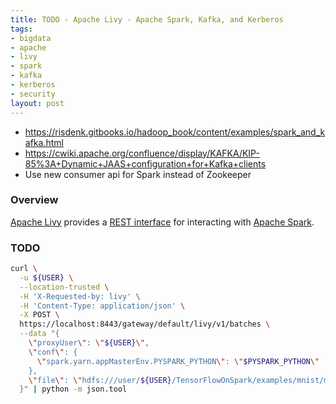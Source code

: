 ```yaml
---
title: TODO - Apache Livy - Apache Spark, Kafka, and Kerberos
tags:
- bigdata
- apache
- livy
- spark
- kafka
- kerberos
- security
layout: post
---
```


* https://risdenk.gitbooks.io/hadoop_book/content/examples/spark_and_kafka.html
* https://cwiki.apache.org/confluence/display/KAFKA/KIP-85%3A+Dynamic+JAAS+configuration+for+Kafka+clients
* Use new consumer api for Spark instead of Zookeeper

### Overview
[Apache Livy](https://livy.apache.org/) provides a [REST interface](https://livy.incubator.apache.org/docs/latest/rest-api.html) for interacting with [Apache Spark](https://spark.apache.org/). 

### TODO
```bash
curl \
  -u ${USER} \
  --location-trusted \
  -H 'X-Requested-by: livy' \
  -H 'Content-Type: application/json' \
  -X POST \
  https://localhost:8443/gateway/default/livy/v1/batches \
  --data "{
    \"proxyUser\": \"${USER}\",
    \"conf\": {
      \"spark.yarn.appMasterEnv.PYSPARK_PYTHON\": \"$PYSPARK_PYTHON\"
    },
    \"file\": \"hdfs:///user/${USER}/TensorFlowOnSpark/examples/mnist/mnist_data_setup.py\"
  }" | python -m json.tool
```

